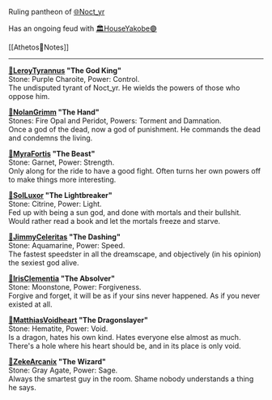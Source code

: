 Ruling pantheon of [🌐Noct_yr](🌐Noct_yr.md)

Has an ongoing feud with [🏛HouseYakobe🟣](🏛HouseYakobe🟣.md)

[[Athetos🖤Notes]]

---

**[🖤LeroyTyrannus](🖤LeroyTyrannus.md) "The God King"**  
Stone: Purple Charoite, Power: Control.  
The undisputed tyrant of Noct_yr. He wields the powers of those who oppose him.

**[🖤NolanGrimm](🖤NolanGrimm.md) "The Hand"**  
Stones: Fire Opal and Peridot, Powers: Torment and Damnation.  
Once a god of the dead, now a god of punishment. He commands the dead and condemns the living.

**[🖤MyraFortis](🖤MyraFortis.md) "The Beast"**  
Stone: Garnet, Power: Strength.  
Only along for the ride to have a good fight. Often turns her own powers off to make things more interesting.

**[🖤SolLuxor](🖤SolLuxor.md) "The Lightbreaker"**  
Stone: Citrine, Power: Light.  
Fed up with being a sun god, and done with mortals and their bullshit. Would rather read a book and let the mortals freeze and starve.

**[🖤JimmyCeleritas](🖤JimmyCeleritas.md) "The Dashing"**  
Stone: Aquamarine, Power: Speed.  
The fastest speedster in all the dreamscape, and objectively (in his opinion) the sexiest god alive.

**[🖤IrisClementia](🖤IrisClementia.md) "The Absolver"**  
Stone: Moonstone, Power: Forgiveness.  
Forgive and forget, it will be as if your sins never happened. As if you never existed at all.

**[🖤MatthiasVoidheart](🖤MatthiasVoidheart.md) "The Dragonslayer"**  
Stone: Hematite, Power: Void.  
Is a dragon, hates his own kind. Hates everyone else almost as much. There's a hole where his heart should be, and in its place is only void.

**[🖤ZekeArcanix](🖤ZekeArcanix.md) "The Wizard"**  
Stone: Gray Agate, Power: Sage.  
Always the smartest guy in the room. Shame nobody understands a thing he says.